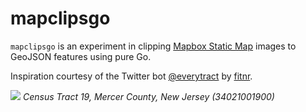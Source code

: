 # mapclipsgo

```mapclipsgo``` is an experiment in clipping [Mapbox Static Map](https://www.mapbox.com/static-maps) images to GeoJSON features using pure Go. 

Inspiration courtesy of the Twitter bot [@everytract](https://twitter.com/everytract/status/1382397269429907457) by [fitnr](https://github.com/fitnr).

![](images/clip_34021001900.png)
*Census Tract 19, Mercer County, New Jersey (34021001900)*


